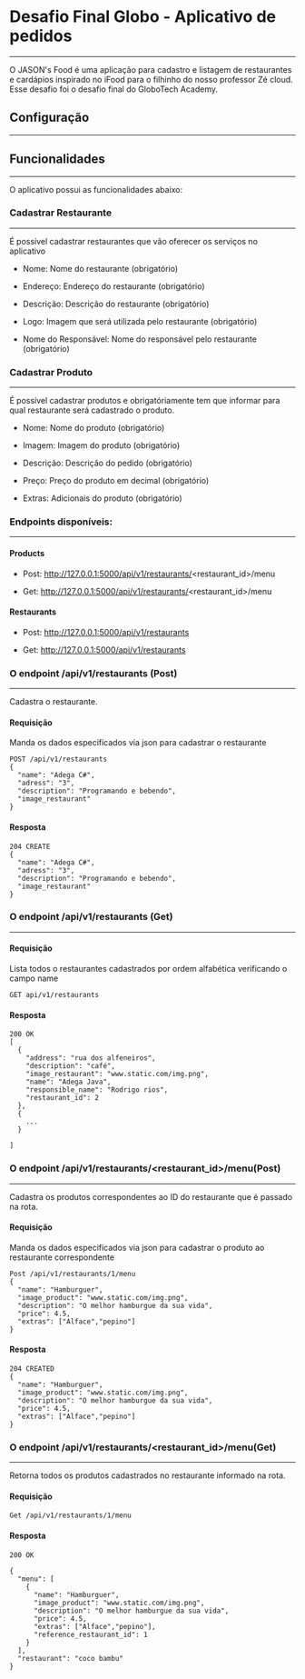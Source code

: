 
# Desafio Final Globo - Aplicativo de pedidos
--------------------------------------------

O JASON's Food é uma aplicação para cadastro e listagem de restaurantes e cardápios inspirado no iFood para o filhinho do nosso professor Zé cloud. Esse 
desafio foi o desafio final do GloboTech Academy.


## Configuração
---------------------------------------------



## Funcionalidades
---------------------------------------------

O aplicativo possui as funcionalidades abaixo:

### Cadastrar Restaurante
---------------------------------------------

É possível cadastrar restaurantes que vão oferecer os serviços no aplicativo

- Nome: Nome do restaurante (obrigatório)
  
- Endereço: Endereço do restaurante (obrigatório)
  
- Descrição: Descrição do restaurante (obrigatório)
  
- Logo: Imagem que será utilizada pelo restaurante (obrigatório)
  
- Nome do Responsável: Nome do responsável pelo restaurante (obrigatório)

### Cadastrar Produto
---------------------------------------------

É possível cadastrar produtos e obrigatóriamente tem que informar para qual restaurante será cadastrado o produto.

- Nome: Nome do produto (obrigatório)

- Imagem: Imagem do produto (obrigatório)

- Descrição: Descrição do pedido (obrigatório)

- Preço: Preço do produto em decimal (obrigatório)

- Extras: Adicionais do produto (obrigatório)



### Endpoints disponíveis:
---------------------------------------------

#### Products

- Post: http://127.0.0.1:5000/api/v1/restaurants/<restaurant_id>/menu
  
- Get:  http://127.0.0.1:5000/api/v1/restaurants/<restaurant_id>/menu

#### Restaurants
  
- Post: http://127.0.0.1:5000/api/v1/restaurants
  
- Get:  http://127.0.0.1:5000/api/v1/restaurants


### O endpoint /api/v1/restaurants (Post)
---------------------------------------------
  
Cadastra o restaurante.

#### Requisição

Manda os dados especificados via json para cadastrar o restaurante

```
POST /api/v1/restaurants
{
  "name": "Adega C#",
  "adress": "3",
  "description": "Programando e bebendo",
  "image_restaurant"
}
```

#### Resposta
```
204 CREATE
{
  "name": "Adega C#",
  "adress": "3",
  "description": "Programando e bebendo",
  "image_restaurant"
}
```  

### O endpoint /api/v1/restaurants (Get)
---------------------------------------------
  
#### Requisição
Lista todos o restaurantes cadastrados por ordem alfabética verificando o campo name


```  
GET api/v1/restaurants
```
#### Resposta

```
200 OK 
[
  {
    "address": "rua dos alfeneiros",
    "description": "café",
    "image_restaurant": "www.static.com/img.png",
    "name": "Adega Java",
    "responsible_name": "Rodrigo rios",
    "restaurant_id": 2
  },
  {
    ...
  }

]
```
  
### O endpoint /api/v1/restaurants/<restaurant_id>/menu(Post)
---------------------------------------------

Cadastra os produtos correspondentes ao ID do restaurante que é passado na rota.
  
#### Requisição

Manda os dados especificados via json para cadastrar o produto ao restaurante correspondente

```  
Post /api/v1/restaurants/1/menu
{
  "name": "Hamburguer",
  "image_product": "www.static.com/img.png",
  "description": "O melhor hamburgue da sua vida",
  "price": 4.5,
  "extras": ["Alface","pepino"]
}
```  
#### Resposta
```  
204 CREATED
{
  "name": "Hamburguer",
  "image_product": "www.static.com/img.png",
  "description": "O melhor hamburgue da sua vida",
  "price": 4.5,
  "extras": ["Alface","pepino"]
}
```  

  
### O endpoint /api/v1/restaurants/<restaurant_id>/menu(Get)
---------------------------------------------

Retorna todos os produtos cadastrados no restaurante informado na rota.
  
#### Requisição
```
Get /api/v1/restaurants/1/menu
```

#### Resposta

```
200 OK

{
  "menu": [
    {
      "name": "Hamburguer",
      "image_product": "www.static.com/img.png",
      "description": "O melhor hamburgue da sua vida",
      "price": 4.5,
      "extras": ["Alface","pepino"],
      "reference_restaurant_id": 1
    }
  ],
  "restaurant": "coco bambu"
}

```

  


